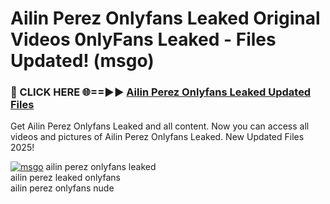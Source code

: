 # Ailin Perez Onlyfans Leaked Original Videos 0nlyFans Leaked - Files Updated! (msgo)

<h3>🔴 CLICK HERE 🌐==►► <a href="https://best4dudes.click/HH4t6V" rel="nofollow">Ailin Perez Onlyfans Leaked Updated Files</a></h3>

Get Ailin Perez Onlyfans Leaked and all content. Now you can access all videos and pictures of Ailin Perez Onlyfans Leaked. New Updated Files 2025!

[![msgo](https://github.com/user-attachments/assets/8c521d6e-e6e3-4a75-9320-d58ab9d79d5b)](https://best4dudes.click/HH4t6V)
ailin perez onlyfans leaked<br>
ailin perez leaked onlyfans<br>
ailin perez onlyfans nude